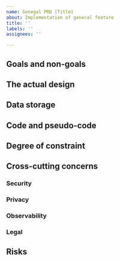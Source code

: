 ```yaml
---
name: Genegal PRD [Title]
about: Implementation of general feature
title: ''
labels: ''
assignees: ''

---
```


## Goals and non-goals
## The actual design
## Data storage
## Code and pseudo-code
## Degree of constraint
## Cross-cutting concerns
### Security
### Privacy
### Observability
### Legal
## Risks
